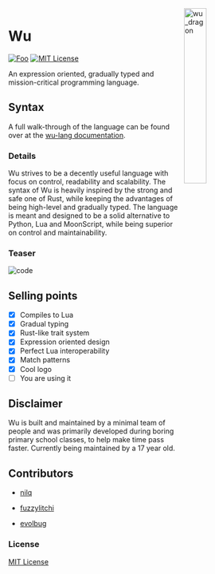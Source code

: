 <img align="right" width="30%" height="30%" src="https://preview.ibb.co/ePa1eH/wu_dragon.png" alt="wu_dragon">

# Wu

[![Foo](https://user-images.githubusercontent.com/7288322/34429152-141689f8-ecb9-11e7-8003-b5a10a5fcb29.png)](https://discord.gg/qm92sPP)
[![MIT License](https://img.shields.io/badge/license-MIT-blue.svg)](https://github.com/wu-lang/wu/blob/master/LICENSE)

An expression oriented, gradually typed and mission-critical programming language.

## Syntax

A full walk-through of the language can be found over at the [wu-lang documentation](https://wu-lang.gitbook.io/guide/).

### Details

Wu strives to be a decently useful language with focus on control, readability and scalability. The syntax of Wu is heavily inspired by the strong and safe one of Rust, while keeping the advantages of being high-level and gradually typed. The language is meant and designed to be a solid alternative to Python, Lua and MoonScript, while being superior on control and maintainability.

### Teaser

<img src="https://i.ibb.co/TtJP6DQ/code.png" alt="code" border="0">

## Selling points

- [x] Compiles to Lua
- [x] Gradual typing
- [x] Rust-like trait system
- [x] Expression oriented design
- [x] Perfect Lua interoperability
- [x] Match patterns
- [x] Cool logo
- [ ] You are using it

## Disclaimer

Wu is built and maintained by a minimal team of people and was primarily developed during boring primary school classes, to help make time pass faster. Currently being maintained by a 17 year old.

## Contributors

- [nilq](https://github.com/nilq)

- [fuzzylitchi](https://github.com/fuzzylitchi)

- [evolbug](https://github.com/evolbug)

### License

[MIT License](https://github.com/wu-lang/wu/blob/master/LICENSE)
